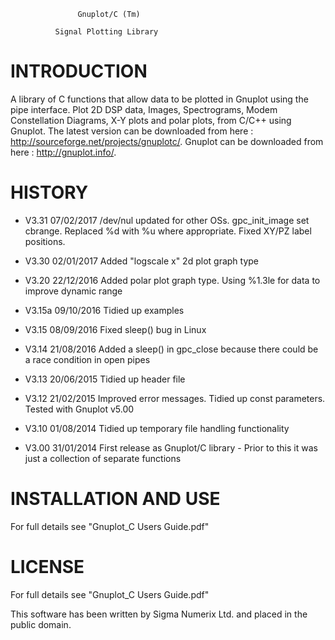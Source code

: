 


				   Gnuplot/C (Tm)

			  Signal Plotting Library




INTRODUCTION
============

A library of C functions that allow data to be plotted in Gnuplot using
the pipe interface. Plot 2D DSP data, Images, Spectrograms, Modem
Constellation Diagrams, X-Y plots and polar plots, from C/C++ using
Gnuplot. The latest version can be downloaded from here :
http://sourceforge.net/projects/gnuplotc/. Gnuplot can be downloaded
from here : http://gnuplot.info/.

HISTORY
=======

  * V3.31   07/02/2017      /dev/nul updated for other OSs. gpc_init_image set cbrange. Replaced %d with %u where appropriate. Fixed XY/PZ label positions.

  * V3.30   02/01/2017      Added "logscale x" 2d plot graph type

  * V3.20   22/12/2016      Added polar plot graph type. Using %1.3le for data to improve dynamic range

  * V3.15a  09/10/2016      Tidied up examples

  * V3.15   08/09/2016      Fixed sleep() bug in Linux

  * V3.14   21/08/2016      Added a sleep() in gpc_close because there could be a race condition in open pipes

  * V3.13   20/06/2015      Tidied up header file

  * V3.12   21/02/2015      Improved error messages. Tidied up const parameters. Tested with Gnuplot v5.00

  * V3.10   01/08/2014      Tidied up temporary file handling functionality

  * V3.00   31/01/2014      First release as Gnuplot/C library - Prior to this it was just a collection of separate functions


INSTALLATION AND USE
====================

For full details see "Gnuplot_C Users Guide.pdf"


LICENSE
=======

For full details see "Gnuplot_C Users Guide.pdf"

This software has been written by Sigma Numerix Ltd. and placed in the public domain.


